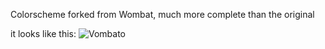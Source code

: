 Colorscheme forked from Wombat, much more complete than the original

it looks like this:
![Vombato](https://github.com/molok/vim-vombato-colorscheme/raw/master/img/vombato.png)
